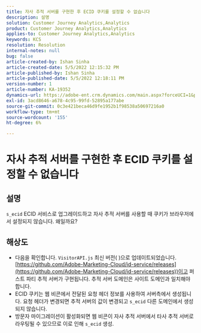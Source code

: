 ```yaml
---
title: 자사 추적 서버를 구현한 후 ECID 쿠키를 설정할 수 없습니다
description: 설명
solution: Customer Journey Analytics,Analytics
product: Customer Journey Analytics,Analytics
applies-to: Customer Journey Analytics,Analytics
keywords: KCS
resolution: Resolution
internal-notes: null
bug: false
article-created-by: Ishan Sinha
article-created-date: 5/5/2022 12:15:32 PM
article-published-by: Ishan Sinha
article-published-date: 5/5/2022 12:18:11 PM
version-number: 1
article-number: KA-19352
dynamics-url: https://adobe-ent.crm.dynamics.com/main.aspx?forceUCI=1&pagetype=entityrecord&etn=knowledgearticle&id=6441c40a-6dcc-ec11-a7b5-6045bd00db25
exl-id: 3acd8646-a678-4c95-99fd-52895a177abe
source-git-commit: 0c3e421beca46d9fe1952b1f98538a50697216a0
workflow-type: tm+mt
source-wordcount: '155'
ht-degree: 6%

---
```


# 자사 추적 서버를 구현한 후 ECID 쿠키를 설정할 수 없습니다

## 설명

`s_ecid` ECID 서비스로 업그레이드하고 자사 추적 서버를 사용할 때 쿠키가 브라우저에서 설정되지 않습니다. 왜일까요?

## 해상도


- 다음을 확인합니다. `VisitorAPI.js` 최신 버전( )으로 업데이트되었습니다.[https://github.com/Adobe-Marketing-Cloud/id-service/releases](https://github.com/Adobe-Marketing-Cloud/id-service/releases))이고 퍼스트 파티 추적 서버가 구현됩니다. 추적 서버 도메인은 사이트 도메인과 일치해야 합니다.
- ECID 쿠키는 웹 비콘에서 전달된 요청 헤더 정보를 사용하여 서버측에서 생성됩니다. 요청 헤더가 변경되면 추적 서버의 값이 변경되고 `s_ecid` 다른 도메인에서 생성되지 않습니다.
- 방문자 마이그레이션이 활성화되면 웹 비콘이 자사 추적 서버에서 타사 추적 서버로 라우팅될 수 있으므로 이로 인해 `s_ecid` 생성.
